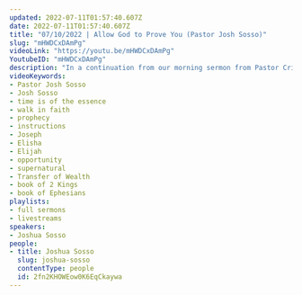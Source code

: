 ```yaml
---
updated: 2022-07-11T01:57:40.607Z
date: 2022-07-11T01:57:40.607Z
title: "07/10/2022 | Allow God to Prove You (Pastor Josh Sosso)"
slug: "mHWDCxDAmPg"
videoLink: "https://youtu.be/mHWDCxDAmPg"
YoutubeID: "mHWDCxDAmPg"
description: "In a continuation from our morning sermon from Pastor Cris, Pastor Josh pounded the idea that time is of the essence to follow God. We should treat this time as our last chance to have God use us in this time. When God gives us a prophecy or instructions, we have to walk our faith and put in the work wherever we are. Pastor Josh mentions Joseph and how he worked hard when he was in the jail, so God was able to raise him up when he got out. Pastor Josh also talks about Elisha and how he believed the word of God that he received Elijah's spirit. He believed the word of God and other prophets didn't believe the words spoken through them! God is using this time to prove us to see if we take hold of the opportunity and not let it go. No matter what instructions you receive, don't look at the outcome in your mind. Allow God to prove you in those situations and you will see the supernatural in your life. This sermon was delivered at Freedom Fellowship Church International in San Antonio, TX.\n"
videoKeywords:
- Pastor Josh Sosso
- Josh Sosso
- time is of the essence
- walk in faith
- prophecy
- instructions
- Joseph
- Elisha
- Elijah
- opportunity
- supernatural
- Transfer of Wealth
- book of 2 Kings
- book of Ephesians
playlists:
- full sermons
- livestreams
speakers:
- Joshua Sosso
people:
- title: Joshua Sosso
  slug: joshua-sosso
  contentType: people
  id: 2fn2KHOWEow0K6EqCkaywa
---
```

